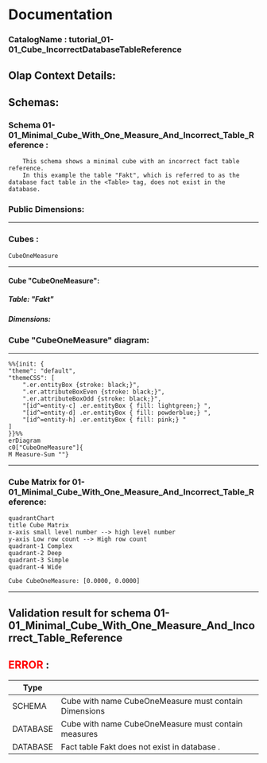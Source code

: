 # Documentation
### CatalogName : tutorial_01-01_Cube_IncorrectDatabaseTableReference
## Olap Context Details:
## Schemas:
### Schema 01-01_Minimal_Cube_With_One_Measure_And_Incorrect_Table_Reference : 

	
    	This schema shows a minimal cube with an incorrect fact table reference.
		In this example the table "Fakt", which is referred to as the database fact table in the <Table> tag, does not exist in the database.
	
### Public Dimensions:

    

---
### Cubes :

    CubeOneMeasure

---
#### Cube "CubeOneMeasure":

    

##### Table: "Fakt"

##### Dimensions:
### Cube "CubeOneMeasure" diagram:

---

```mermaid
%%{init: {
"theme": "default",
"themeCSS": [
    ".er.entityBox {stroke: black;}",
    ".er.attributeBoxEven {stroke: black;}",
    ".er.attributeBoxOdd {stroke: black;}",
    "[id^=entity-c] .er.entityBox { fill: lightgreen;} ",
    "[id^=entity-d] .er.entityBox { fill: powderblue;} ",
    "[id^=entity-h] .er.entityBox { fill: pink;} "
]
}}%%
erDiagram
c0["CubeOneMeasure"]{
M Measure-Sum ""}
```
---
### Cube Matrix for 01-01_Minimal_Cube_With_One_Measure_And_Incorrect_Table_Reference:
```mermaid
quadrantChart
title Cube Matrix
x-axis small level number --> high level number
y-axis Low row count --> High row count
quadrant-1 Complex
quadrant-2 Deep
quadrant-3 Simple
quadrant-4 Wide

Cube CubeOneMeasure: [0.0000, 0.0000]
```
---
## Validation result for schema 01-01_Minimal_Cube_With_One_Measure_And_Incorrect_Table_Reference
## <span style='color: red;'>ERROR</span> : 
|Type|   |
|----|---|
|SCHEMA|Cube with name CubeOneMeasure must contain Dimensions|
|DATABASE|Cube with name CubeOneMeasure must contain measures|
|DATABASE|Fact table Fakt does not exist in database .|

